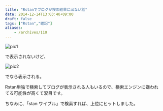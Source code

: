 ```yaml
---
title: "Rstanでブログが検索結果に出ない話"
date: 2014-12-14T13:03:40+09:00
draft: false
tags: ["Rstan","雑記"]
aliases:
    - /archives/110
---
```


![pic1](https://www.dropbox.com/s/e9dvribkd0o30jc/Screenshot%20from%202014-12-14%2012%3A55%3A47.png?dl=1)

で表示されないけど、

![pic2](https://www.dropbox.com/s/7y2ytmtpxxnkd0l/Screenshot%20from%202014-12-14%2012%3A56%3A19.png?dl=1)

でなら表示される。

Rstan単独で検索してブログが表示される人もいるので、検索エンジンに嫌われてる可能性が高くて涙目です。

ちなみに、「stan ワイブル」で検索すれば、上位にヒットしました。

